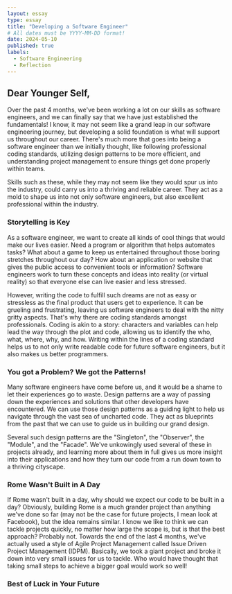```yaml
---
layout: essay
type: essay
title: "Developing a Software Engineer"
# All dates must be YYYY-MM-DD format!
date: 2024-05-10
published: true
labels:
  - Software Engineering
  - Reflection
---
```


## Dear Younger Self,
Over the past 4 months, we've been working a lot on our skills as software engineers, and we can finally say that we have just established the fundamentals! I know, it may not seem like a grand leap in our software engineering journey, but developing a solid foundation is what will support us throughout our career. There's much more that goes into being a software engineer than we initially thought, like following professional coding standards, utilizing design patterns to be more efficient, and understanding project management to ensure things get done properly within teams.

Skills such as these, while they may not seem like they would spur us into the industry, could carry us into a thriving and reliable career. They act as a mold to shape us into not only software engineers, but also excellent professional within the industry.

### Storytelling is Key
As a software engineer, we want to create all kinds of cool things that would make our lives easier. Need a program or algorithm that helps automates tasks? What about a game to keep us entertained throughout those boring stretches throughout our day? How about an application or website that gives the public access to convenient tools or information? Software engineers work to turn these concepts and ideas into reality (or virtual reality) so that everyone else can live easier and less stressed. 

However, writing the code to fulfill such dreams are not as easy or stressless as the final product that users get to experience. It can be grueling and frustrating, leaving us software engineers to deal with the nitty gritty aspects. That's why there are coding standards amongst professionals. Coding is akin to a story: characters and variables can help lead the way through the plot and code, allowing us to identify the who, what, where, why, and how. Writing within the lines of a coding standard helps us to not only write readable code for future software engineers, but it also makes us better programmers.

### You got a Problem? We got the Patterns!
Many software engineers have come before us, and it would be a shame to let their experiences go to waste. Design patterns are a way of passing down the experiences and solutions that other developers have encountered. We can use those design patterns as a guiding light to help us navigate through the vast sea of uncharted code. They act as blueprints from the past that we can use to guide us in building our grand design.

Several such design patterns are the "Singleton", the "Observer", the "Module", and the "Facade". We've unkowingly used several of these in projects already, and learning more about them in full gives us more insight into their applications and how they turn our code from a run down town to a thriving cityscape.

### Rome Wasn't Built in A Day
If Rome wasn't built in a day, why should we expect our code to be built in a day? Obviously, building Rome is a much grander project than anything we've done so far (may not be the case for future projects, I mean look at Facebook), but the idea remains similar. I know we like to think we can tackle projects quickly, no matter how large the scope is, but is that the best approach? Probably not. Towards the end of the last 4 months, we've actually used a style of Agile Project Management called Issue Driven Project Management (IDPM). Basically, we took a giant project and broke it down into very small issues for us to tackle. Who would have thought that taking small steps to achieve a bigger goal would work so well!

### Best of Luck in Your Future

